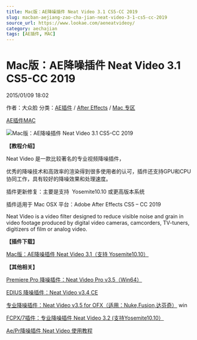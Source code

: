 ```yaml
---
title: Mac版：AE降噪插件 Neat Video 3.1 CS5-CC 2019
slug: macban-aejiang-zao-cha-jian-neat-video-3-1-cs5-cc-2019
source_url: https://www.lookae.com/aeneatvideoy/
category: aechajian
tags: [AE插件, MAC]
---
```

# Mac版：AE降噪插件 Neat Video 3.1 CS5-CC 2019

2015/01/09 18:02

作者：大众脸
分类：[AE插件](https://www.lookae.com/after-effects/aechajian/) / [After Effects](https://www.lookae.com/after-effects/) / [Mac 专区](https://www.lookae.com/mac-osx/)

[AE插件](https://www.lookae.com/tag/ae%e6%8f%92%e4%bb%b6/)[MAC](https://www.lookae.com/tag/mac/)

![Mac版：AE降噪插件 Neat Video 3.1 CS5-CC 2019](https://www.lookae.com/wp-content/uploads/2014/01/neatvideot.jpg "Mac版：AE降噪插件 Neat Video 3.1 CS5-CC 2019-LookAE.com")

**【教程介绍】**

Neat Video 是一款比较著名的专业视频降噪插件，

优秀的降噪技术和高效率的渲染得到很多使用者的认可，插件还支持GPU和CPU协同工作，具有较好的降噪效果和处理速度。

插件更新修复：主要是支持  Yosemite10.10 或更高版本系统

插件适用于 Mac OSX 平台：Adobe After Effects CS5 – CC 2019

Neat Video is a video filter designed to reduce visible noise and grain in video footage produced by digital video cameras, camcorders, TV-tuners, digitizers of film or analog video.

**【插件下载】**

[Mac版：AE降噪插件 Neat Video 3.1（支持 Yosemite10.10）](https://www.400gb.com/file/82093131)

**【其他相关】**

[Premiere Pro 降噪插件：Neat Video Pro v3.5（Win64）](https://www.lookae.com/neatvideo35/)

[EDIUS 降噪插件：Neat Video v3.4 CE](https://www.lookae.com/edneatvideo34/)

[专业降噪插件：Neat Video v3.5 for OFX（适用：Nuke,Fusion,达芬奇）](https://www.lookae.com/neat-video-ofx/) win

[FCPX/7插件：专业降噪插件 Neat Video 3.2 (支持Yosemite10.10）](https://www.lookae.com/neatvideo32y/)

[Ae/Pr降噪插件 Neat Video 使用教程](https://www.lookae.com/neatvideot/)
